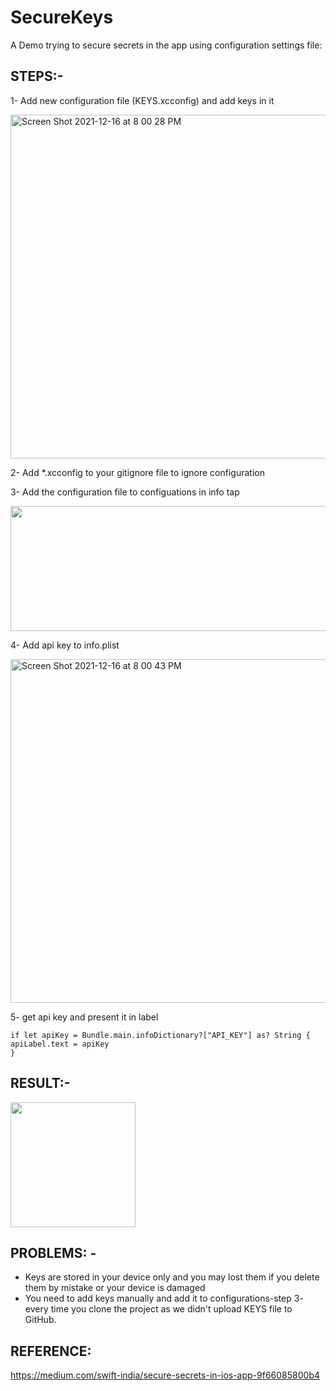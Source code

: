 # SecureKeys

A Demo trying to secure secrets in the app using configuration settings file:

## STEPS:- 

1- Add new configuration file (KEYS.xcconfig) and add keys in it
<div>
<img width="550" alt="Screen Shot 2021-12-16 at 8 00 28 PM" src="https://user-images.githubusercontent.com/44899782/146426648-bb03df93-0df5-4c2f-a106-c008e079e117.png">
</div>

2- Add *.xcconfig to your gitignore file to ignore configuration

3- Add the configuration file to configuations in info tap
<div>
<img src="https://user-images.githubusercontent.com/44899782/146425108-bb12c809-7a19-41fd-a85e-4e058ca299e9.png" width = 550 height = 200>
</div>

4- Add api key to info.plist

<img width="550" alt="Screen Shot 2021-12-16 at 8 00 43 PM" src="https://user-images.githubusercontent.com/44899782/146425413-d4f0d102-5b2f-47cb-8f37-685416cdb3a9.png">

5- get api key and present it in label
```
if let apiKey = Bundle.main.infoDictionary?["API_KEY"] as? String {
apiLabel.text = apiKey
}
```



## RESULT:-
<img src = "https://user-images.githubusercontent.com/44899782/146424911-222346e5-99b4-4ed9-ae4b-8eff516c724f.png" heigh = 200 width = 200>

## PROBLEMS: - 

- Keys are stored in your device only and you may lost them if you delete them by mistake or your device is damaged
- You need to add keys manually and add it to configurations-step 3- every time you clone the project as we didn't upload KEYS file to GitHub.

## REFERENCE:
https://medium.com/swift-india/secure-secrets-in-ios-app-9f66085800b4


